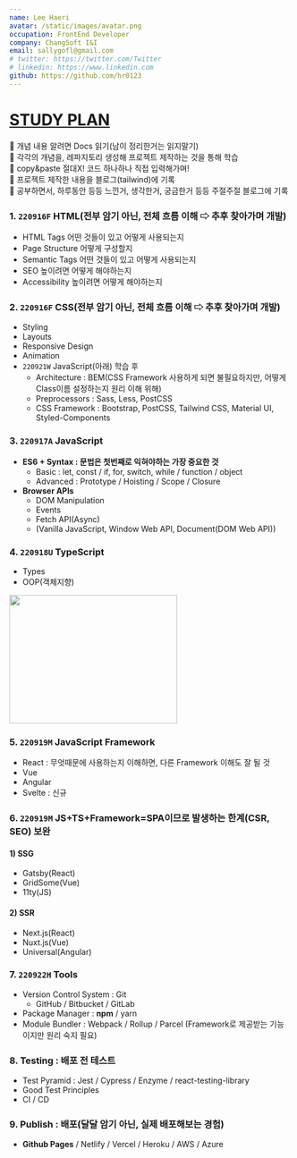 ```yaml
---
name: Lee Haeri
avatar: /static/images/avatar.png
occupation: FrontEnd Developer
company: ChangSoft I&I
email: sallygofl@gmail.com
# twitter: https://twitter.com/Twitter
# linkedin: https://www.linkedin.com
github: https://github.com/hr0123
---
```


# [STUDY PLAN](https://www.youtube.com/watch?v=TTLHd3IyErM)

📌 개념 내용 알려면 Docs 읽기(남이 정리한거는 읽지말기)  
📌 각각의 개념을, 레파지토리 생성해 프로젝트 제작하는 것을 통해 학습  
📌 copy&paste 절대X! 코드 하나하나 직접 입력해가며!  
📌 프로젝트 제작한 내용을 블로그(tailwind)에 기록  
📌 공부하면서, 하루동안 등등 느낀거, 생각한거, 궁금한거 등등 주절주절 블로그에 기록

### 1. `220916F` HTML(전부 암기 아닌, 전체 흐름 이해 ⇨ 추후 찾아가며 개발)

- HTML Tags 어떤 것들이 있고 어떻게 사용되는지
- Page Structure 어떻게 구성할지
- Semantic Tags 어떤 것들이 있고 어떻게 사용되는지
- SEO 높이려면 어떻게 해야하는지
- Accessibility 높이려면 어떻게 해야하는지

### 2. `220916F` CSS(전부 암기 아닌, 전체 흐름 이해 ⇨ 추후 찾아가며 개발)

- Styling
- Layouts
- Responsive Design
- Animation
- `220921W` JavaScript(아래) 학습 후
  - Architecture : BEM(CSS Framework 사용하게 되면 불필요하지만, 어떻게 Class이름 설정하는지 원리 이해 위해)
  - Preprocessors : Sass, Less, PostCSS
  - CSS Framework : Bootstrap, PostCSS, Tailwind CSS, Material UI, Styled-Components

### 3. `220917A` JavaScript

- **ES6 + Syntax : 문법은 첫번째로 익혀야하는 가장 중요한 것**
  - Basic : let, const / if, for, switch, while / function / object
  - Advanced : Prototype / Hoisting / Scope / Closure
- **Browser APIs**
  - DOM Manipulation
  - Events
  - Fetch API(Async)
  - (Vanilla JavaScript, Window Web API, Document(DOM Web API))

### 4. `220918U` TypeScript

- Types
- OOP(객체지향)

<Image src="/static/images/js-ts-diagram.png" width="300" height="230"/>

### 5. `220919M` JavaScript Framework

- React : 무엇때문에 사용하는지 이해하면, 다른 Framework 이해도 잘 될 것
- Vue
- Angular
- Svelte : 신규

### 6. `220919M` JS+TS+Framework=SPA이므로 발생하는 한계(CSR, SEO) 보완

#### 1) SSG

- Gatsby(React)
- GridSome(Vue)
- 11ty(JS)

#### 2) SSR

- Next.js(React)
- Nuxt.js(Vue)
- Universal(Angular)

### 7. `220922H` Tools

- Version Control System : Git
  - GitHub / Bitbucket / GitLab
- Package Manager : **npm** / yarn
- Module Bundler : Webpack / Rollup / Parcel (Framework로 제공받는 기능이지만 원리 숙지 필요)

### 8. Testing : 배포 전 테스트

- Test Pyramid : Jest / Cypress / Enzyme / react-testing-library
- Good Test Principles
- CI / CD

### 9. Publish : 배포(달달 암기 아닌, 실제 배포해보는 경험)

- **Github Pages** / Netlify / Vercel / Heroku / AWS / Azure
